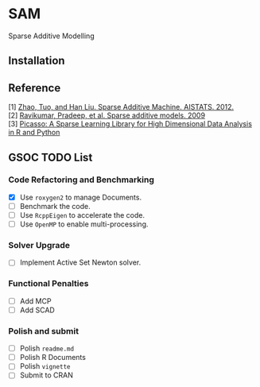 # SAM
Sparse Additive Modelling

## Installation

## Reference
[1] [Zhao, Tuo, and Han Liu. Sparse Additive Machine. AISTATS. 2012.](http://proceedings.mlr.press/v22/zhao12/zhao12.pdf)  
[2] [Ravikumar, Pradeep, et al. Sparse additive models. 2009](https://rss.onlinelibrary.wiley.com/doi/epdf/10.1111/j.1467-9868.2009.00718.x)   
[3] [Picasso: A Sparse Learning Library for High Dimensional Data Analysis in R and Python](https://cran.r-project.org/web/packages/picasso/vignettes/vignette.pdf)



## GSOC TODO List

### Code Refactoring and Benchmarking
- [x] Use `roxygen2` to manage Documents.
- [ ] Benchmark the code.
- [ ] Use `RcppEigen` to accelerate the code.
- [ ] Use `OpenMP` to enable multi-processing.

### Solver Upgrade
- [ ] Implement Active Set Newton solver.

### Functional Penalties
- [ ] Add MCP
- [ ] Add SCAD

### Polish and submit
- [ ] Polish `readme.md`
- [ ] Polish R Documents
- [ ] Polish `vignette`
- [ ] Submit to CRAN

